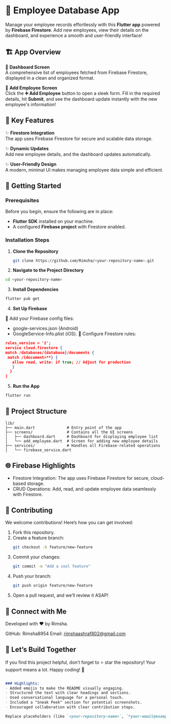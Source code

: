 # 🚀 Employee Database App  

Manage your employee records effortlessly with this **Flutter app** powered by **Firebase Firestore**. Add new employees, view their details on the dashboard, and experience a smooth and user-friendly interface!  


## 🏗️ App Overview  

🔹 **Dashboard Screen**  
A comprehensive list of employees fetched from Firebase Firestore, displayed in a clean and organized format.  

🔹 **Add Employee Screen**  
Click the **➕ Add Employee** button to open a sleek form. Fill in the required details, hit **Submit**, and see the dashboard update instantly with the new employee's information!  


## 🌟 Key Features  

✨ **Firestore Integration**  
The app uses Firebase Firestore for secure and scalable data storage.  

✨ **Dynamic Updates**  
Add new employee details, and the dashboard updates automatically.  

✨ **User-Friendly Design**  
A modern, minimal UI makes managing employee data simple and efficient.  


## 🚀 Getting Started  

### Prerequisites  
Before you begin, ensure the following are in place:  
- **Flutter SDK** installed on your machine.  
- A configured **Firebase project** with Firestore enabled.  

### Installation Steps  

1. **Clone the Repository**
   ```bash
   git clone https://github.com/Rimsha/<your-repository-name>.git
2. **Navigate to the Project Directory**
```bash
cd <your-repository-name>
```
3. **Install Dependencies**

```bash
flutter pub get
```
4. **Set Up Firebase**

🔹 Add your Firebase config files:
   - google-services.json (Android)
   - GoogleService-Info.plist (iOS).
🔹 Configure Firestore rules:
   ```json
   rules_version = '2';
   service cloud.firestore {
   match /databases/{database}/documents {
    match /{document=**} {
      allow read, write: if true; // Adjust for production
      }
     }
   }
   ```
5. **Run the App**
```bash
flutter run
```

## 📂 Project Structure
``` plaintext
lib/
├── main.dart              # Entry point of the app
├── screens/               # Contains all the UI screens
│   ├── dashboard.dart     # Dashboard for displaying employee list
│   └── add_employee.dart  # Screen for adding new employee details
├── services/              # Handles all Firebase-related operations
│   └── firebase_service.dart
```


## 🌐 Firebase Highlights
 - Firestore Integration:
   The app uses Firebase Firestore for secure, cloud-based storage.
 - CRUD Operations:
   Add, read, and update employee data seamlessly with Firestore.
## 🤝 Contributing
We welcome contributions! Here’s how you can get involved:

1. Fork this repository.
2. Create a feature branch:
   ```bash
   git checkout -b feature/new-feature
   ```
3. Commit your changes:
   ```bash
   git commit -m "Add a cool feature"
   ```
4. Push your branch:
   ```bash
   git push origin feature/new-feature
   ```
5. Open a pull request, and we’ll review it ASAP!

## 💌 Connect with Me
Developed with ❤️ by Rimsha.

GitHub: Rimsha8954
Email: rimshaashraf802@gmail.com


## 🌟 Let’s Build Together
If you find this project helpful, don’t forget to ⭐ star the repository! Your support means a lot. Happy coding! 🎉

```markdown

### Highlights:
- Added emojis to make the README visually engaging.
- Structured the text with clear headings and sections.
- Used conversational language for a personal touch.
- Included a "Sneak Peek" section for potential screenshots.
- Encouraged collaboration with clear contribution steps.  

Replace placeholders (like `<your-repository-name>`, `*your-email@example.com*`) and add screenshots for the best results! 🚀

```
